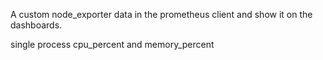 A custom node_exporter data in the prometheus client and show it on the dashboards.

single process cpu_percent and memory_percent
